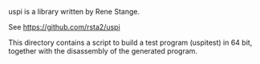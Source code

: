 uspi is a library written by Rene Stange.

See https://github.com/rsta2/uspi

This directory contains a script to build a test program (uspitest) in 64 bit, together with the disassembly of the generated program.
